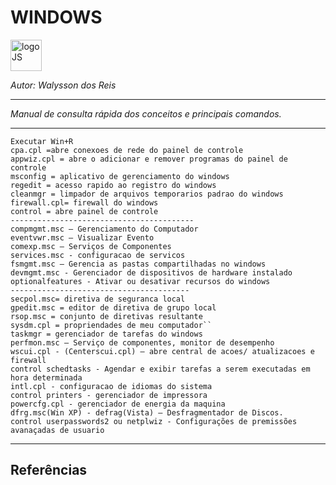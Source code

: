 # **WINDOWS**
<div>
<img src="https://upload.wikimedia.org/wikipedia/commons/thumb/5/5f/Windows_logo_-_2012.svg/2048px-Windows_logo_-_2012.svg.png" alt="logoJS" width="50px"/> 
</div>

*Autor: Walysson dos Reis*

----------------------------------------------
*Manual de consulta rápida dos conceitos e principais comandos.*  

---------------------
~~~
Executar Win+R
cpa.cpl =abre conexoes de rede do painel de controle
appwiz.cpl = abre o adicionar e remover programas do painel de controle
msconfig = aplicativo de gerenciamento do windows
regedit = acesso rapido ao registro do windows
cleanmgr = limpador de arquivos temporarios padrao do windows
firewall.cpl= firewall do windows
control = abre painel de controle
-----------------------------------------
compmgmt.msc – Gerenciamento do Computador
eventvwr.msc – Visualizar Evento
comexp.msc – Serviços de Componentes
services.msc - configuracao de servicos
fsmgmt.msc – Gerencia as pastas compartilhadas no windows
devmgmt.msc - Gerenciador de dispositivos de hardware instalado
optionalfeatures - Ativar ou desativar recursos do windows
----------------------------------------
secpol.msc= diretiva de seguranca local
gpedit.msc = editor de diretiva de grupo local
rsop.msc = conjunto de diretivas resultante
sysdm.cpl = propriendades de meu computador``
taskmgr = gerenciador de tarefas do windows
perfmon.msc – Serviço de componentes, monitor de desempenho
wscui.cpl - (Centerscui.cpl) – abre central de acoes/ atualizacoes e firewall
control schedtasks - Agendar e exibir tarefas a serem executadas em hora determinada
intl.cpl - configuracao de idiomas do sistema
control printers - gerenciador de impressora
powercfg.cpl - gerenciador de energia da maquina
dfrg.msc(Win XP) - defrag(Vista) – Desfragmentador de Discos.
control userpasswords2 ou netplwiz - Configurações de premissões avanaçadas de usuario
~~~

--------
## Referências 
